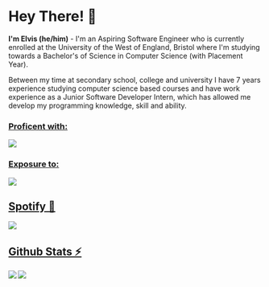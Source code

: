 # Hey There! 👋
**I'm Elvis (he/him)** - I'm an Aspiring Software Engineer who is currently enrolled at the University of the West of England, Bristol where I'm studying towards a Bachelor's of Science in Computer Science (with Placement Year). 

Between my time at secondary school, college and university I have 7 years experience studying computer science based courses and have work experience as a Junior Software Developer Intern, which has allowed me develop my programming knowledge, skill and ability. 

<a href="#">

### Proficent with:
<img src="https://skillicons.dev/icons?i=html,css,py,c,cpp"/>

### Exposure to:
<img src="https://skillicons.dev/icons?i=js,flask,cs,php,git"/>

<!-- Add Image sheilds (img.shields.io) for Status, Gaming?, Spotify and VSCode -->

## Spotify 🎵
<img src="https://spotify-github-profile.vercel.app/api/view?uid=elvis_arry03&cover_image=false&theme=default&show_offline=false&background_color=121212&interchange=false"/>

## Github Stats ⚡
<img align=left src="https://github-readme-stats.vercel.app/api/top-langs/?username=elvybean&&layout=compact&theme=shades-of-purple&count_private=true&langs_count=10&size_weight=0.5&count_weight=0.5"/>
<img src="https://streak-stats.demolab.com?user=elvybean&theme=shades-of-purple&count_private=true"/>

</a>
